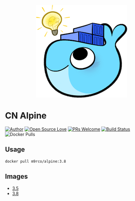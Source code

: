 <p align="center">
<img src="logo.png" width=300/>
</p>

# CN Alpine 

<p align="center">
  
[![Author](https://img.shields.io/badge/Author-m9rco-Green.svg?style=flat&logo=tinder)](https://about.me/pushaowei/)
[![Open Source Love](https://badges.frapsoft.com/os/v2/open-source.svg?v=102)](https://travis-ci.org/m9rco/alpine/)
[![PRs Welcome](https://img.shields.io/badge/PRs-welcome-brightgreen.svg?style=flat-square)](https://github.com/m9rco/alpine/pulls)
[![Build Status](https://travis-ci.org/m9rco/alpine.svg?branch=master)](https://travis-ci.org/m9rco/alpine) 
![Docker Pulls](https://img.shields.io/docker/pulls/m9rco/alpine.svg?style=flat-square)

</p>

## Usage

```sh
docker pull m9rco/alpine:3.8 
```

## Images

- [3.5](3.5)
- [3.8](3.8)
